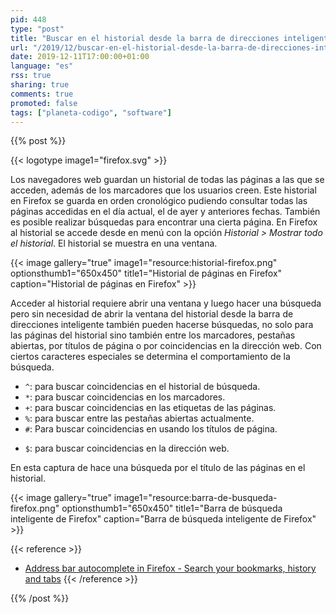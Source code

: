 ```yaml
---
pid: 448
type: "post"
title: "Buscar en el historial desde la barra de direcciones inteligente de Firefox"
url: "/2019/12/buscar-en-el-historial-desde-la-barra-de-direcciones-inteligente-de-firefox/"
date: 2019-12-11T17:00:00+01:00
language: "es"
rss: true
sharing: true
comments: true
promoted: false
tags: ["planeta-codigo", "software"]
---
```


{{% post %}}

{{< logotype image1="firefox.svg" >}}

Los navegadores web guardan un historial de todas las páginas a las que se acceden, además de los marcadores que los usuarios creen. Este historial en Firefox se guarda en orden cronológico pudiendo consultar todas las páginas accedidas en el día actual, el de ayer y anteriores fechas. También es posible realizar búsquedas para encontrar una cierta página. En Firefox al historial se accede desde en menú con la opción _Historial > Mostrar todo el historial_. El historial se muestra en una ventana.

{{< image
    gallery="true"
    image1="resource:historial-firefox.png" optionsthumb1="650x450" title1="Historial de páginas en Firefox"
    caption="Historial de páginas en Firefox" >}}


Acceder al historial requiere abrir una ventana y luego hacer una búsqueda pero sin necesidad de abrir la ventana del historial desde la barra de direcciones inteligente también pueden hacerse búsquedas, no solo para las páginas del historial sino también entre los marcadores, pestañas abiertas, por títulos de página o por coincidencias en la dirección web. Con ciertos caracteres especiales se determina el comportamiento de la búsqueda.

* <code>^</code>: para buscar coincidencias en el historial de búsqueda.
* <code>*</code>: para buscar coincidencias en los marcadores.
* <code>+</code>: para buscar coincidencias en las etiquetas de las páginas.
* <code>%</code>: para buscar entre las pestañas abiertas actualmente.
* <code>#</code>: Para buscar coincidencias en usando los títulos de página.
+ <code>$</code>: para buscar coincidencias en la dirección web.

En esta captura de hace una búsqueda por el título de las páginas en el historial.

{{< image
    gallery="true"
    image1="resource:barra-de-busqueda-firefox.png" optionsthumb1="650x450" title1="Barra de búsqueda inteligente de Firefox"
    caption="Barra de búsqueda inteligente de Firefox" >}}

{{< reference >}}
* [Address bar autocomplete in Firefox - Search your bookmarks, history and tabs](https://support.mozilla.org/en-US/kb/address-bar-autocomplete-firefox?redirectlocale=en-US&redirectslug=awesome-bar-search-firefox-bookmarks-history-tabs)
{{< /reference >}}

{{% /post %}}
